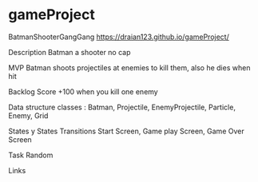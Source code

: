 # gameProject
BatmanShooterGangGang
https://draian123.github.io/gameProject/

Description
Batman a shooter no cap

MVP
Batman shoots projectiles at enemies to kill them, also he dies when hit

Backlog
Score +100 when you kill one enemy

Data structure
classes : Batman, Projectile, EnemyProjectile, Particle, Enemy, Grid 

States y States Transitions
Start Screen, Game play Screen, Game Over Screen

Task
Random

Links
